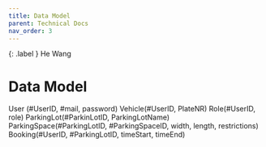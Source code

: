 ```yaml
---
title: Data Model
parent: Technical Docs
nav_order: 3
---
```


{: .label }
He Wang

# Data Model

User (#UserID, #mail, password)
Vehicle(#UserID, PlateNR)
Role(#UserID, role)
ParkingLot(#ParkinLotID, ParkingLotName)
ParkingSpace(#ParkingLotID, #ParkingSpaceID, width, length, restrictions)
Booking(#UserID, #ParkingLotID, timeStart, timeEnd)

